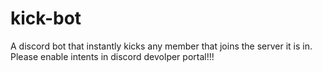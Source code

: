 # kick-bot
A discord bot that instantly kicks any member that joins the server it is in.
Please enable intents in discord devolper portal!!!
